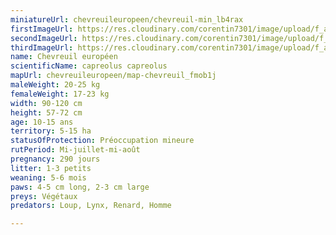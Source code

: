 ```yaml
---
miniatureUrl: chevreuileuropeen/chevreuil-min_lb4rax
firstImageUrl: https://res.cloudinary.com/corentin7301/image/upload/f_auto/q_auto/c_scale/fl_lossy/v1624098356/wildlife/chevreuileuropeen/chevreuil-1_bptbdk
secondImageUrl: https://res.cloudinary.com/corentin7301/image/upload/f_auto/q_auto/c_scale/fl_lossy/v1624098356/wildlife/chevreuileuropeen/chevreuil-2_qlcm4a
thirdImageUrl: https://res.cloudinary.com/corentin7301/image/upload/f_auto/q_auto/c_scale/fl_lossy/v1624098380/wildlife/chevreuileuropeen/chevreuil-3_hexsd2
name: Chevreuil européen
scientificName: capreolus capreolus
mapUrl: chevreuileuropeen/map-chevreuil_fmob1j
maleWeight: 20-25 kg
femaleWeight: 17-23 kg
width: 90-120 cm
height: 57-72 cm
age: 10-15 ans
territory: 5-15 ha
statusOfProtection: Préoccupation mineure
rutPeriod: Mi-juillet-mi-août
pregnancy: 290 jours
litter: 1-3 petits
weaning: 5-6 mois
paws: 4-5 cm long, 2-3 cm large
preys: Végétaux
predators: Loup, Lynx, Renard, Homme

---
```

